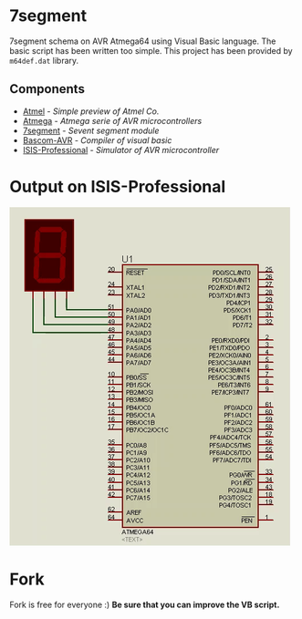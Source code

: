 # 7segment
7segment schema on AVR Atmega64 using Visual Basic language. The basic script has been written too simple. This project has been provided by `m64def.dat` library.

## Components
- [Atmel](https://en.wikipedia.org/wiki/Atmel) - _Simple preview of *Atmel Co.*_
- [Atmega](https://en.wikipedia.org/wiki/AVR_microcontrollers) - _*Atmega* serie of AVR microcontrollers_
- [7segment](https://en.wikipedia.org/wiki/Seven-segment_display) - _Sevent segment module_
- [Bascom-AVR](https://www.mcselec.com/index.php?id=14&option=com_content&task=view) - _*Compiler* of visual basic_
- [ISIS-Professional](https://proteus.soft112.com/) - _Simulator of *AVR* microcontroller_

# Output on ISIS-Professional
<img src="https://github.com/lnxpy/7segment/blob/master/ezgif-2-0adcd8806a1f.gif">

# Fork
Fork is free for everyone :)
__Be sure that you can improve the VB script.__
